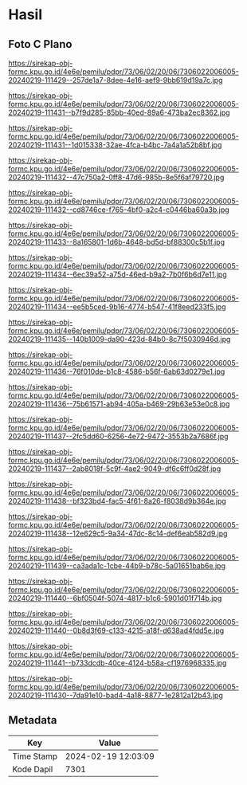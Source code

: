 # Hasil

## Foto C Plano

https://sirekap-obj-formc.kpu.go.id/4e6e/pemilu/pdpr/73/06/02/20/06/7306022006005-20240219-111429--257de1a7-8dee-4e16-aef9-9bb619d19a7c.jpg

https://sirekap-obj-formc.kpu.go.id/4e6e/pemilu/pdpr/73/06/02/20/06/7306022006005-20240219-111431--b7f9d285-85bb-40ed-89a6-473ba2ec8362.jpg

https://sirekap-obj-formc.kpu.go.id/4e6e/pemilu/pdpr/73/06/02/20/06/7306022006005-20240219-111431--1d015338-32ae-4fca-b4bc-7a4a1a52b8bf.jpg

https://sirekap-obj-formc.kpu.go.id/4e6e/pemilu/pdpr/73/06/02/20/06/7306022006005-20240219-111432--47c750a2-0ff8-47d6-985b-8e5f6af79720.jpg

https://sirekap-obj-formc.kpu.go.id/4e6e/pemilu/pdpr/73/06/02/20/06/7306022006005-20240219-111432--cd8746ce-f765-4bf0-a2c4-c0446ba60a3b.jpg

https://sirekap-obj-formc.kpu.go.id/4e6e/pemilu/pdpr/73/06/02/20/06/7306022006005-20240219-111433--8a165801-1d6b-4648-bd5d-bf88300c5b1f.jpg

https://sirekap-obj-formc.kpu.go.id/4e6e/pemilu/pdpr/73/06/02/20/06/7306022006005-20240219-111434--6ec39a52-a75d-46ed-b9a2-7b0f6b6d7e11.jpg

https://sirekap-obj-formc.kpu.go.id/4e6e/pemilu/pdpr/73/06/02/20/06/7306022006005-20240219-111434--ee5b5ced-9b16-4774-b547-41f8eed233f5.jpg

https://sirekap-obj-formc.kpu.go.id/4e6e/pemilu/pdpr/73/06/02/20/06/7306022006005-20240219-111435--140b1009-da90-423d-84b0-8c7f5030946d.jpg

https://sirekap-obj-formc.kpu.go.id/4e6e/pemilu/pdpr/73/06/02/20/06/7306022006005-20240219-111436--76f010de-b1c8-4586-b56f-6ab63d0279e1.jpg

https://sirekap-obj-formc.kpu.go.id/4e6e/pemilu/pdpr/73/06/02/20/06/7306022006005-20240219-111436--75b61571-ab94-405a-b469-29b63e53e0c8.jpg

https://sirekap-obj-formc.kpu.go.id/4e6e/pemilu/pdpr/73/06/02/20/06/7306022006005-20240219-111437--2fc5dd60-6256-4e72-9472-3553b2a7686f.jpg

https://sirekap-obj-formc.kpu.go.id/4e6e/pemilu/pdpr/73/06/02/20/06/7306022006005-20240219-111437--2ab8018f-5c9f-4ae2-9049-df6c6ff0d28f.jpg

https://sirekap-obj-formc.kpu.go.id/4e6e/pemilu/pdpr/73/06/02/20/06/7306022006005-20240219-111438--bf323bd4-fac5-4f61-8a26-f8038d9b364e.jpg

https://sirekap-obj-formc.kpu.go.id/4e6e/pemilu/pdpr/73/06/02/20/06/7306022006005-20240219-111438--12e629c5-9a34-47dc-8c14-def6eab582d9.jpg

https://sirekap-obj-formc.kpu.go.id/4e6e/pemilu/pdpr/73/06/02/20/06/7306022006005-20240219-111439--ca3ada1c-1cbe-44b9-b78c-5a01651bab6e.jpg

https://sirekap-obj-formc.kpu.go.id/4e6e/pemilu/pdpr/73/06/02/20/06/7306022006005-20240219-111440--6bf0504f-5074-4817-b1c6-5901d01f714b.jpg

https://sirekap-obj-formc.kpu.go.id/4e6e/pemilu/pdpr/73/06/02/20/06/7306022006005-20240219-111440--0b8d3f69-c133-4215-a18f-d638ad4fdd5e.jpg

https://sirekap-obj-formc.kpu.go.id/4e6e/pemilu/pdpr/73/06/02/20/06/7306022006005-20240219-111441--b733dcdb-40ce-4124-b58a-cf1976968335.jpg

https://sirekap-obj-formc.kpu.go.id/4e6e/pemilu/pdpr/73/06/02/20/06/7306022006005-20240219-111430--7da91e10-bad4-4a18-8877-1e2812a12b43.jpg


## Metadata

| Key        | Value               |
| ---------- | ------------------- |
| Time Stamp | 2024-02-19 12:03:09 |
| Kode Dapil | 7301                |



